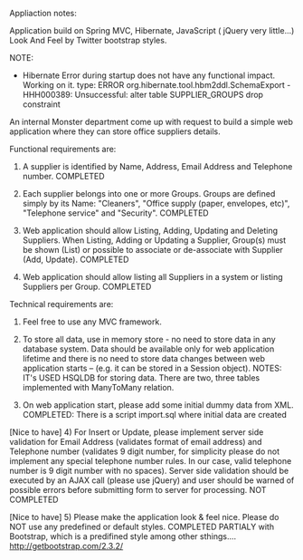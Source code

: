 Appliaction notes:

Application build on Spring MVC, Hibernate, JavaScript ( jQuery very little...)
Look And Feel by Twitter bootstrap styles.

NOTE:
- Hibernate Error during startup does not have any functional impact. Working on it. type:
  ERROR org.hibernate.tool.hbm2ddl.SchemaExport - HHH000389: Unsuccessful: alter table SUPPLIER_GROUPS drop constraint

 

An internal Monster department come up with request to build a simple web application where they can store office suppliers details. 

Functional requirements are:

1) A supplier is identified by Name, Address, Email Address and Telephone number.
COMPLETED

2) Each supplier belongs into one or more Groups. Groups are defined simply by its Name: "Cleaners", "Office supply (paper, envelopes, etc)", "Telephone service" and "Security".
COMPLETED

3) Web application should allow Listing, Adding, Updating and Deleting Suppliers. When Listing, Adding or Updating a Supplier, Group(s) must be shown (List) or possible to associate or de-associate with Supplier (Add, Update).
COMPLETED

4) Web application should allow listing all Suppliers in a system or listing Suppliers per Group.
COMPLETED

Technical requirements are:
1) Feel free to use any MVC framework.
2) To store all data, use in memory store - no need to store data in any database system. Data should be available only for web application lifetime and there is no need to store data changes between web application starts – (e.g. it can be stored in a Session object).
NOTES:
IT's USED HSQLDB for storing data.
There are two, three tables implemented with ManyToMany relation.  

3) On web application start, please add some initial dummy data from XML.
COMPLETED: There is a script import.sql where initial data are created

[Nice to have]
4) For Insert or Update, please implement server side validation for Email Address (validates format of email address) and Telephone number (validates 9 digit number, for simplicity please do not implement any special telephone number rules. In our case, valid telephone number is 9 digit number with no spaces). Server side validation should be executed by an AJAX call (please use jQuery) and user should be warned of possible errors before submitting form to server for processing.
NOT COMPLETED


[Nice to have]
5) Please make the application look & feel nice. Please do NOT use any predefined or default styles.
COMPLETED  PARTIALY with  Bootstrap, which is a predifined style among other sthings....  http://getbootstrap.com/2.3.2/ 
